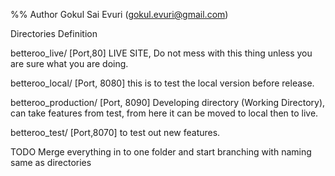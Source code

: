 %% Author Gokul Sai Evuri (gokul.evuri@gmail.com)

Directories Definition

betteroo_live/  [Port,80]
LIVE SITE, Do not mess with this thing unless you are sure what you are doing.

betteroo_local/  [Port, 8080]
this is to test the local version before release.

betteroo_production/ [Port, 8090]
Developing directory (Working Directory), can take features from test, from here it can be moved to local then to live.

betteroo_test/  [Port,8070]
to test out new features.


TODO
Merge everything in to one folder and start branching with naming same as directories